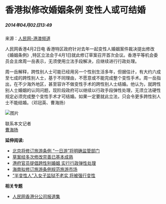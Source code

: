 # 香港拟修改婚姻条例 变性人或可结婚

##### 2014年04月02日13:49    
来源：[人民网-港澳频道](http://hm.people.com.cn/)    

人民网香港4月2日电 香港特区政府针对去年一起变性人婚姻案件裁决提出修改《婚姻条例》,特区立法会于4月1日就此修订草案召开首次会议。香港平等机会委员会主席周一岳表示，无须使用立法手段解决，应继续进行行政处理。

周一岳解释，跨性别人士可能已经用另一个性别生活多年，但据估计，有大约六成至七成的跨性别人士，基于不同理由，不愿意或不能完成整个变性手术。周一岳指出，在不少海外地区，甚至容许不做变性手术的跨性别人士结婚。他认为，就跨性别人士婚姻的认同问题，现阶段政府可以继续以行政手段弹性处理，无须立法硬性规定必须完成整个变性手术才可结婚。如果一定要就此立法，只会令更多跨性别人士不能结婚。（邓冠英、曹海扬）

![图片](http://58.68.146.78/index/?cid=&catalogs=42272&keyword=&refer=)

联系本文记者  
[曹海扬](http://www.people.com.cn/GB/8196/352797/365104/index.html) 

**延伸阅读:**

- [北京将修订旅游条例 “一日游”将明确监管部门](http://legal.people.com.cn/n/2014/1126/c188502-26097340.html)
- [草案经多次修改完善已基本成熟](http://npc.people.com.cn/n/2014/0626/c14957-25203960.html)
- [港府官员提倡跨性别婚姻 实行行政弹性处理](http://hm.people.com.cn/n/2014/0403/c230533-24815879.html)
- [海南拟修订旅游条例规范旅游市场](http://legal.people.com.cn/n/2014/0213/c188502-24342656.html)
- [“半变性人”入女子监狱不老实 将被强行变性](http://world.people.com.cn/n/2013/1223/c157278-23919785.html)

**相关专题**

- [人民网香港分公司报道集](http://www.people.com.cn/GB/8196/352797/index.html)